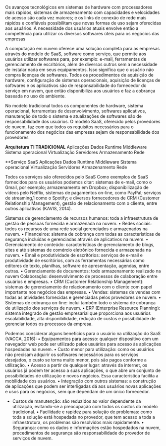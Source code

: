 Os avanços tecnológicos em sistemas de hardware com processadores mais rápidos, sistemas de armazenamento com capacidades e velocidades de acesso são cada vez maiores; e os links de conexão de rede mais rápidos e confiáveis possibilitam que novas formas de uso sejam oferecidas aos usuários. A necessidade dos usuários atuais envolve então a competência para utilizar os diversos softwares úteis para os negócios das empresas

A computação em nuvem oferece uma solução completa para as empresas através do modelo de SaaS, software como serviço, que permite aos usuários utilizar softwares para, por exemplo: e-mail, ferramentas de gerenciamento de escritórios, além de diversos outros sem a necessidade de instalar nada em seus equipamentos. Isso significa que o usuário não compra licenças de softwares. Todos os procedimentos de aquisição de hardware, configuração de sistemas operacionais, aquisição de licenças de softwares e os aplicativos são de responsabilidade do fornecedor do serviço em nuvem, que então disponibiliza aos usuários e faz a cobrança baseada no uso do ambiente.

No modelo tradicional todos os componentes de hardware, sistema operacional, ferramentas de desenvolvimento, softwares aplicativos, manutenção de todo o sistema e atualizações de softwares são de responsabilidade dos usuários. O modelo SaaS, oferecido pelos provedores de nuvem, faz com que todos os requisitos necessários para o funcionamento dos negócios das empresas sejam de responsabilidade dos provedores

**Arquitetura TI TRADICIONAL** 
Aplicações 
Dados 
Runtime 
Middleware
Sistema operacional 
Virtualização 
Servidores 
Armazenamento 
Rede

**Serviço SaaS
Aplicações 
Dados 
Runtime 
Middleware 
Sistema operacional 
Virtualização 
Servidores 
Armazenamento 
Rede

Todos os serviços são oferecidos pelo SaaS
Como exemplos de SaaS fornecidos para os usuários podemos citar: sistemas de e-mail, como o Gmail, por exemplo; armazenamento em Dropbox; disponibilização de vídeos pelo Netflix, sistemas de pagamentos on-line, como PayPal; serviços de streaming,1 como o Spotify; e diversos fornecedores de CRM (Customer Relationship Management), gestão de relacionamento com o cliente, entre outros aplicativos (KAVIS, 2014).

Sistemas de gerenciamento de recursos humanos: toda a infraestrutura de gestão de pessoas fornecida e armazenada na nuvem.
• Redes sociais: todos os recursos de uma rede social gerenciados
e armazenados na nuvem.
• Financeiros: sistema de cobrança com todas as características de
segurança incluídas e gerenciadas através de aplicativos na nuvem.
• Gerenciamento de conteúdo: características de gerenciamento
de blogs, sites e até sistemas de comércio eletrônico fornecida e
armazenada na nuvem.
• Email e produtividade de escritórios: serviços de e-mail e produtividade de escritórios, com as ferramentas necessárias como
editores de texto, planilhas, software de apresentação, agendas,
entre outras.
• Gerenciamento de documentos: todo armazenamento realizado
na nuvem
Colaboração: desenvolvimento de processos de colaboração entre usuários e empresas.
• CRM (Customer Relationship Management): sistemas de gerenciamento de relacionamento com o cliente com papel importante
nos negócios das empresas.
• Vendas: sistemas de vendas com todas as atividades fornecidas
e gerenciadas pelos provedores de nuvem.
• Sistemas de cobrança on-line: inclui também todo o sistema de
cobrança de utilização dos serviços de nuvem.
• ERP (Enterprise Resource Planning): sistema integrado de gestão empresarial que proporciona aos usuários escalabilidade, alta
disponibilidade, redução de custos e possibilidade de gerenciar
todos os processos da empresa. 

Podemos considerar alguns benefícios para o usuário na utilização
do SaaS (VACCA, 2016):
• Equipamentos para acesso: qualquer dispositivo com um navegador web pode ser utilizado pelos usuários para acesso às aplicações hospedadas na nuvem.
• Custo menor para utilização: como os usuários não precisam adquirir os softwares necessários para os serviços desejados, o custo se torna muito menor, pois são pagos conforme a utilização.
• Acesso a partir de qualquer lugar: através da internet, os usuários já podem ter acesso a suas aplicações, o que abre um conjunto de possibilidades de utilização e novos negócios. Essa característica facilita a mobilidade dos usuários.
• Integração com outros sistemas: a construção de aplicações que
podem ser interligadas dá aos usuários novas aplicações e usos
para os negócios, sem que dependam de um único fornecedor.
- Custos de manutenção: são reduzidos ao valor dependente da
utilização, evitando-se a preocupação com todos os custos do
modelo tradicional.
• Facilidade e rapidez para solução de problemas: como toda a
solução está hospedada no provedor, que tem acesso a toda a
infraestrutura, os problemas são resolvidos mais rapidamente.
• Segurança: como os dados e informações estão hospedados na
nuvem, procedimentos de segurança são responsabilidade do
provedor de serviços de nuvem.